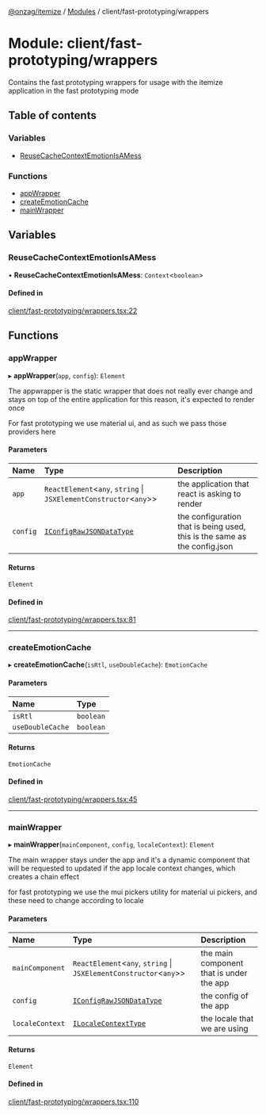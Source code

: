 [@onzag/itemize](../README.md) / [Modules](../modules.md) / client/fast-prototyping/wrappers

# Module: client/fast-prototyping/wrappers

Contains the fast prototyping wrappers for usage
with the itemize application in the fast prototyping mode

## Table of contents

### Variables

- [ReuseCacheContextEmotionIsAMess](client_fast_prototyping_wrappers.md#reusecachecontextemotionisamess)

### Functions

- [appWrapper](client_fast_prototyping_wrappers.md#appwrapper)
- [createEmotionCache](client_fast_prototyping_wrappers.md#createemotioncache)
- [mainWrapper](client_fast_prototyping_wrappers.md#mainwrapper)

## Variables

### ReuseCacheContextEmotionIsAMess

• **ReuseCacheContextEmotionIsAMess**: `Context`<`boolean`\>

#### Defined in

[client/fast-prototyping/wrappers.tsx:22](https://github.com/onzag/itemize/blob/a24376ed/client/fast-prototyping/wrappers.tsx#L22)

## Functions

### appWrapper

▸ **appWrapper**(`app`, `config`): `Element`

The appwrapper is the static wrapper that does not really ever change and stays on top
of the entire application for this reason, it's expected to render once

For fast prototyping we use material ui, and as such we pass those providers here

#### Parameters

| Name | Type | Description |
| :------ | :------ | :------ |
| `app` | `ReactElement`<`any`, `string` \| `JSXElementConstructor`<`any`\>\> | the application that react is asking to render |
| `config` | [`IConfigRawJSONDataType`](../interfaces/config.IConfigRawJSONDataType.md) | the configuration that is being used, this is the same as the config.json |

#### Returns

`Element`

#### Defined in

[client/fast-prototyping/wrappers.tsx:81](https://github.com/onzag/itemize/blob/a24376ed/client/fast-prototyping/wrappers.tsx#L81)

___

### createEmotionCache

▸ **createEmotionCache**(`isRtl`, `useDoubleCache`): `EmotionCache`

#### Parameters

| Name | Type |
| :------ | :------ |
| `isRtl` | `boolean` |
| `useDoubleCache` | `boolean` |

#### Returns

`EmotionCache`

#### Defined in

[client/fast-prototyping/wrappers.tsx:45](https://github.com/onzag/itemize/blob/a24376ed/client/fast-prototyping/wrappers.tsx#L45)

___

### mainWrapper

▸ **mainWrapper**(`mainComponent`, `config`, `localeContext`): `Element`

The main wrapper stays under the app and it's a dynamic component that will be requested
to updated if the app locale context changes, which creates a chain effect

for fast prototyping we use the mui pickers utility for material ui pickers, and these
need to change according to locale

#### Parameters

| Name | Type | Description |
| :------ | :------ | :------ |
| `mainComponent` | `ReactElement`<`any`, `string` \| `JSXElementConstructor`<`any`\>\> | the main component that is under the app |
| `config` | [`IConfigRawJSONDataType`](../interfaces/config.IConfigRawJSONDataType.md) | the config of the app |
| `localeContext` | [`ILocaleContextType`](../interfaces/client_internal_providers_locale_provider.ILocaleContextType.md) | the locale that we are using |

#### Returns

`Element`

#### Defined in

[client/fast-prototyping/wrappers.tsx:110](https://github.com/onzag/itemize/blob/a24376ed/client/fast-prototyping/wrappers.tsx#L110)
